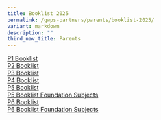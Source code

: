 ```yaml
---
title: Booklist 2025
permalink: /gwps-partners/parents/booklist-2025/
variant: markdown
description: ""
third_nav_title: Parents
---
```

[P1 Booklist](/files/Booklist%202024/P1_BK_LIST_2024.pdf)<br>
[P2 Booklist](/files/Booklist%202024/P2_BK_LIST_2024.pdf)<br>
[P3 Booklist](/files/Booklist%202024/P3_BK_LIST_2024.pdf)<br>
[P4 Booklist](/files/Booklist%202024/P4_BK_LIST_2024.pdf)<br>
[P5 Booklist](/files/Booklist%202024/P5_BK_LIST_2024.pdf)<br>
[P5 Booklist Foundation Subjects](/files/Booklist%202024/P5__FDN__2024.pdf)<br>
[P6 Booklist](/files/Booklist%202024/P6_BK_LIST_2024.pdf)<br>
[P6 Booklist Foundation Subjects](/files/Booklist%202024/P6__FDN__2024.pdf)